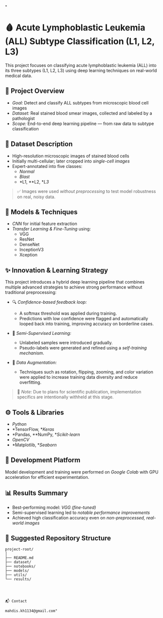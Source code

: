 "
# 🩸 Acute Lymphoblastic Leukemia (ALL) Subtype Classification (L1, L2, L3)

This project focuses on classifying acute lymphoblastic leukemia (ALL) into its three subtypes (L1, L2, L3) using deep learning techniques on real-world medical data.


## 📌 Project Overview

- *Goal:* Detect and classify ALL subtypes from microscopic blood cell images
- *Dataset:* Real stained blood smear images, collected and labeled by a pathologist
- *Scope:* End-to-end deep learning pipeline — from raw data to subtype classification


## 🧪 Dataset Description

- High-resolution microscopic images of stained blood cells
- Initially multi-cellular; later cropped into *single-cell images*
- Expert-annotated into five classes:
  - *Normal*
  - *Blast*
  - *L1, **L2, **L3*

> ✅ Images were used *without preprocessing* to test model robustness on real, noisy data.


## 🧠 Models & Techniques

- *CNN* for initial feature extraction
- *Transfer Learning & Fine-Tuning* using:
  - VGG
  - ResNet
  - DenseNet
  - InceptionV3
  - Xception


## ✨ Innovation & Learning Strategy

This project introduces a hybrid deep learning pipeline that combines multiple advanced strategies to achieve strong performance without traditional preprocessing:

- 🔍 *Confidence-based feedback loop:*
  - A softmax threshold was applied during training.
  - Predictions with low confidence were flagged and automatically looped back into training, improving accuracy on borderline cases.

- 🤖 *Semi-Supervised Learning:*
  - Unlabeled samples were introduced gradually.
  - Pseudo-labels were generated and refined using a *self-training mechanism*.

- 🔄 *Data Augmentation:*
  - Techniques such as rotation, flipping, zooming, and color variation were applied to increase training data diversity and reduce overfitting.

> 🚧 *Note:* Due to plans for scientific publication, implementation specifics are intentionally withheld at this stage.


## ⚙ Tools & Libraries

- *Python*
- *TensorFlow, **Keras*
- *Pandas, **NumPy, **Scikit-learn*
- *OpenCV*
- *Matplotlib, **Seaborn*


## 🚀 Development Platform

Model development and training were performed on *Google Colab* with GPU acceleration for efficient experimentation.


## 📊 Results Summary

- Best-performing model: *VGG (fine-tuned)*
- Semi-supervised learning led to *notable performance improvements*
- Achieved high classification accuracy even on *non-preprocessed, real-world images*


## 📁 Suggested Repository Structure

```plaintext
project-root/
│
├── README.md
├── dataset/
├── notebooks/
├── models/
├── utils/
└── results/




📬 Contact

mahdis.kh1134@gmail.com"
